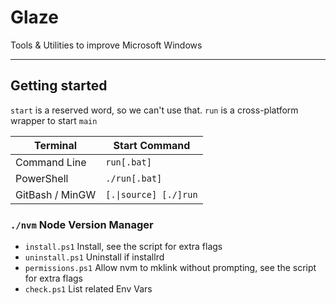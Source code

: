 # Glaze
Tools & Utilities to improve Microsoft Windows

---

## Getting started

`start` is a reserved word, so we can't use that.
`run` is a cross-platform wrapper to start `main`

| Terminal        | Start Command         |
|-----------------|-----------------------|
| Command Line    | `run[.bat]`           |
| PowerShell      | `./run[.bat]`         |
| GitBash / MinGW | `[.\|source] [./]run` |


### `./nvm` Node Version Manager

- `install.ps1` Install, see the script for extra flags
- `uninstall.ps1` Uninstall if installrd
- `permissions.ps1` Allow nvm to mklink without prompting, see the script for extra flags
- `check.ps1` List related Env Vars

[//]: # (TODO - script to 'clean' downloads from all possible download dirs)
